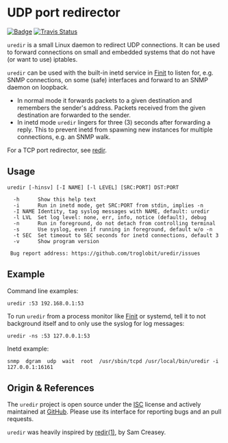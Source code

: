 UDP port redirector
===================
[![Badge][]][ISC] [![Travis Status][]][Travis]

`uredir` is a small Linux daemon to redirect UDP connections.  It can be
used to forward connections on small and embedded systems that do not
have (or want to use) iptables.

`uredir` can be used with the built-in inetd service in [Finit][] to
listen for, e.g. SNMP connections, on some (safe) interfaces and forward
to an SNMP daemon on loopback.

- In normal mode it forwards packets to a given destination and
  remembers the sender's address.  Packets received from the given
  destination are forwarded to the sender.
- In inetd mode `uredir` lingers for three (3) seconds after forwarding
  a reply.  This to prevent inetd from spawning new instances for
  multiple connections, e.g. an SNMP walk.

For a TCP port redirector, see [redir][].


Usage
-----

    uredir [-hinsv] [-I NAME] [-l LEVEL] [SRC:PORT] DST:PORT
    
      -h      Show this help text
      -i      Run in inetd mode, get SRC:PORT from stdin, implies -n
      -I NAME Identity, tag syslog messages with NAME, default: uredir
      -l LVL  Set log level: none, err, info, notice (default), debug
      -n      Run in foreground, do not detach from controlling terminal
      -s      Use syslog, even if running in foreground, default w/o -n
      -t SEC  Set timeout to SEC seconds for inetd connections, default 3
      -v      Show program version

     Bug report address: https://github.com/troglobit/uredir/issues


Example
-------

Command line examples:

    uredir :53 192.168.0.1:53

To run `uredir` from a process monitor like [Finit][] or systemd, tell it
to not background itself and to only use the syslog for log messages:

    uredir -ns :53 127.0.0.1:53

Inetd example:

    snmp  dgram  udp  wait  root  /usr/sbin/tcpd /usr/local/bin/uredir -i 127.0.0.1:16161


Origin & References
-------------------

The `uredir` project is open source under the [ISC][] license and
actively maintained at [GitHub][].  Please use its interface for
reporting bugs and an pull requests.

`uredir` was heavily inspired by [redir(1)][redir], by Sam Creasey.

[ISC]:               https://en.wikipedia.org/wiki/ISC_license
[Badge]:             https://img.shields.io/badge/License-ISC-blue.svg
[Finit]:             https://github.com/troglobit/finit
[GitHub]:            https://github.com/troglobit/uredir
[redir]:             https://github.com/troglobit/redir/
[Joachim Nilsson]:   http://troglobit.com
[Travis]:            https://travis-ci.org/troglobit/uredir
[Travis Status]:     https://travis-ci.org/troglobit/uredir.png?branch=master
